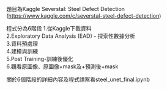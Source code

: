題目為Kaggle Severstal: Steel Defect Detection (https://www.kaggle.com/c/severstal-steel-defect-detection)

程式分為6階段
1.從Kaggle下載資料\
2.Exploratory Data Analysis (EAD) - 探索性數據分析\
3.資料預處理\
4.建模與訓練\
5.Post Training-訓練後優化\
6.觀看原圖像、原圖像+mask及+預測後+mask

關於6個階段的詳細內容及程式請察看steel_unet_final.ipynb
